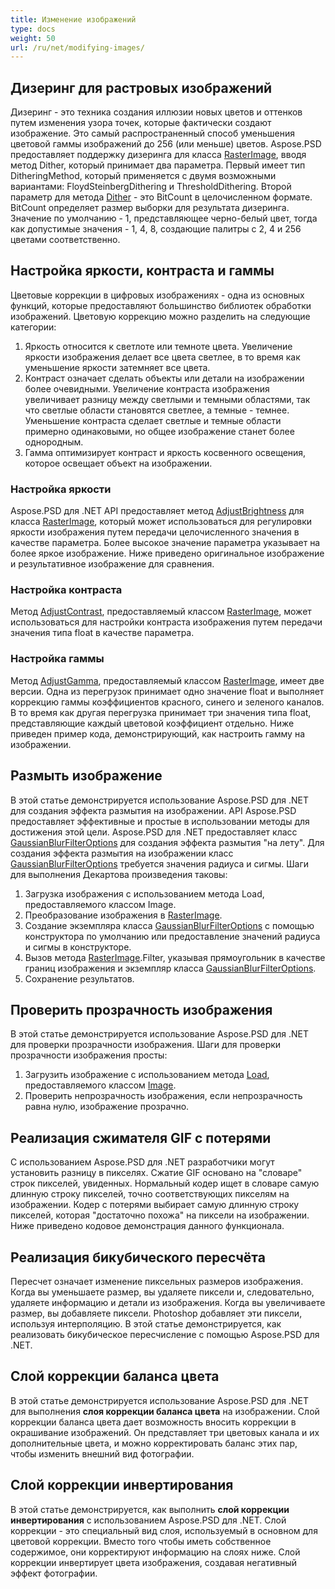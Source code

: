 ```yaml
---
title: Изменение изображений
type: docs
weight: 50
url: /ru/net/modifying-images/
---
```


## **Дизеринг для растровых изображений**
Дизеринг - это техника создания иллюзии новых цветов и оттенков путем изменения узора точек, которые фактически создают изображение. Это самый распространенный способ уменьшения цветовой гаммы изображений до 256 (или меньше) цветов. Aspose.PSD предоставляет поддержку дизеринга для класса [RasterImage](https://reference.aspose.com/psd/net/aspose.psd/rasterimage), вводя метод Dither, который принимает два параметра. Первый имеет тип DitheringMethod, который применяется с двумя возможными вариантами: FloydSteinbergDithering и ThresholdDithering. Второй параметр для метода [Dither](https://reference.aspose.com/psd/net/aspose.psd/rasterimage/methods/dither) - это BitCount в целочисленном формате. BitCount определяет размер выборки для результата дизеринга. Значение по умолчанию - 1, представляющее черно-белый цвет, тогда как допустимые значения - 1, 4, 8, создающие палитры с 2, 4 и 256 цветами соответственно.

## **Настройка яркости, контраста и гаммы**
Цветовые коррекции в цифровых изображениях - одна из основных функций, которые предоставляют большинство библиотек обработки изображений. Цветовую коррекцию можно разделить на следующие категории:

1. Яркость относится к светлоте или темноте цвета. Увеличение яркости изображения делает все цвета светлее, в то время как уменьшение яркости затемняет все цвета.
1. Контраст означает сделать объекты или детали на изображении более очевидными. Увеличение контраста изображения увеличивает разницу между светлыми и темными областями, так что светлые области становятся светлее, а темные - темнее. Уменьшение контраста сделает светлые и темные области примерно одинаковыми, но общее изображение станет более однородным.
1. Гамма оптимизирует контраст и яркость косвенного освещения, которое освещает объект на изображении.

### **Настройка яркости**
Aspose.PSD для .NET API предоставляет метод [AdjustBrightness](https://reference.aspose.com/psd/net/aspose.psd/rasterimage/methods/adjustbrightness) для класса [RasterImage](https://reference.aspose.com/psd/net/aspose.psd/rasterimage), который может использоваться для регулировки яркости изображения путем передачи целочисленного значения в качестве параметра. Более высокое значение параметра указывает на более яркое изображение. Ниже приведено оригинальное изображение и результативное изображение для сравнения.

### **Настройка контраста**
Метод [AdjustContrast](https://reference.aspose.com/psd/net/aspose.psd/rasterimage/methods/adjustcontrast), предоставляемый классом [RasterImage](https://reference.aspose.com/psd/net/aspose.psd/rasterimage), может использоваться для настройки контраста изображения путем передачи значения типа float в качестве параметра.

### **Настройка гаммы**
Метод [AdjustGamma](https://reference.aspose.com/psd/net/aspose.psd/rasterimage/methods/adjustgamma), предоставляемый классом [RasterImage](https://reference.aspose.com/psd/net/aspose.psd/rasterimage), имеет две версии. Одна из перегрузок принимает одно значение float и выполняет коррекцию гаммы коэффициентов красного, синего и зеленого каналов. В то время как другая перегрузка принимает три значения типа float, представляющие каждый цветовой коэффициент отдельно. Ниже приведен пример кода, демонстрирующий, как настроить гамму на изображении.

## **Размыть изображение**
В этой статье демонстрируется использование Aspose.PSD для .NET для создания эффекта размытия на изображении. API Aspose.PSD предоставляет эффективные и простые в использовании методы для достижения этой цели. Aspose.PSD для .NET предоставляет класс [GaussianBlurFilterOptions](https://reference.aspose.com/psd/net/aspose.psd.imagefilters.filteroptions/gaussianblurfilteroptions) для создания эффекта размытия "на лету". Для создания эффекта размытия на изображении класс [GaussianBlurFilterOptions](https://reference.aspose.com/psd/net/aspose.psd.imagefilters.filteroptions/gaussianblurfilteroptions) требуется значения радиуса и сигмы. Шаги для выполнения Декартова произведения таковы:

1. Загрузка изображения с использованием метода Load, предоставляемого классом Image.
1. Преобразование изображения в [RasterImage](https://reference.aspose.com/psd/net/aspose.psd/rasterimage).
1. Создание экземпляра класса [GaussianBlurFilterOptions](https://reference.aspose.com/psd/net/aspose.psd.imagefilters.filteroptions/gaussianblurfilteroptions) с помощью конструктора по умолчанию или предоставление значений радиуса и сигмы в конструкторе.
1. Вызов метода [RasterImage](https://reference.aspose.com/psd/net/aspose.psd/rasterimage).Filter, указывая прямоугольник в качестве границ изображения и экземпляр класса [GaussianBlurFilterOptions](https://reference.aspose.com/psd/net/aspose.psd/imagefilters.filteroptions/gaussianblurfilteroptions).
1. Сохранение результатов.

## **Проверить прозрачность изображения**
В этой статье демонстрируется использование Aspose.PSD для .NET для проверки прозрачности изображения. Шаги для проверки прозрачности изображения просты:

1. Загрузить изображение с использованием метода [Load](https://reference.aspose.com/psd/net/aspose.psd/image/load/methods/2), предоставляемого классом [Image](https://reference.aspose.com/psd/net/aspose.psd/image).
1. Проверить непрозрачность изображения, если непрозрачность равна нулю, изображение прозрачно.

## **Реализация сжимателя GIF с потерями**
С использованием Aspose.PSD для .NET разработчики могут установить разницу в пикселях. Сжатие GIF основано на "словаре" строк пикселей, увиденных. Нормальный кодер ищет в словаре самую длинную строку пикселей, точно соответствующих пикселям на изображении. Кодер с потерями выбирает самую длинную строку пикселей, которая "достаточно похожа" на пиксели на изображении. Ниже приведено кодовое демонстрация данного функционала.

## **Реализация бикубического пересчёта**
Пересчет означает изменение пиксельных размеров изображения. Когда вы уменьшаете размер, вы удаляете пиксели и, следовательно, удаляете информацию и детали из изображения. Когда вы увеличиваете размер, вы добавляете пиксели. Photoshop добавляет эти пиксели, используя интерполяцию. В этой статье демонстрируется, как реализовать бикубическое пересчисление с помощью Aspose.PSD для .NET.

## **Слой коррекции баланса цвета**
В этой статье демонстрируется использование Aspose.PSD для .NET для выполнения **слоя коррекции баланса цвета** на изображении. Слой коррекции баланса цвета дает возможность вносить коррекции в окрашивание изображений. Он представляет три цветовых канала и их дополнительные цвета, и можно корректировать баланс этих пар, чтобы изменить внешний вид фотографии.

## **Слой коррекции инвертирования**
В этой статье демонстрируется, как выполнить **слой коррекции инвертирования** с использованием Aspose.PSD для .NET. Слой коррекции - это специальный вид слоя, используемый в основном для цветовой коррекции. Вместо того чтобы иметь собственное содержимое, они корректируют информацию на слоях ниже. Слой коррекции инвертирует цвета изображения, создавая негативный эффект фотографии.
